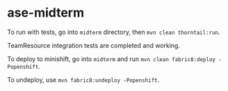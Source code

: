# ase-midterm

To run with tests, go into `midterm` directory, then `mvn clean thorntail:run`.

TeamResource integration tests are completed and working.

To deploy to minishift, go into `midterm` and run `mvn clean fabric8:deploy -Popenshift`.

To undeploy, use `mvn fabric8:undeploy -Popenshift`.
